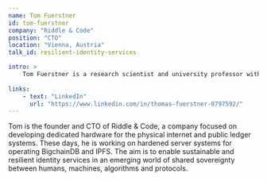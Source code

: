 ```yaml
---
name: Tom Fuerstner
id: tom-fuerstner
company: "Riddle & Code"
position: "CTO"
location: "Vienna, Austria"
talk_id: resilient-identity-services

intro: >
    Tom Fuerstner is a research scientist and university professor with over 30 years of experience in formal logic, social economy theory and digital art.
    
links:
    - text: "LinkedIn"
      url: "https://www.linkedin.com/in/thomas-fuerstner-0797592/"
---
```


Tom is the founder and CTO of Riddle & Code, a company focused on developing dedicated hardware for the physical internet and public ledger systems. These days, he is working on hardened server systems for operating BigchainDB and IPFS. The aim is to enable sustainable and resilient identity services in an emerging world of shared sovereignty between humans, machines, algorithms and protocols.
